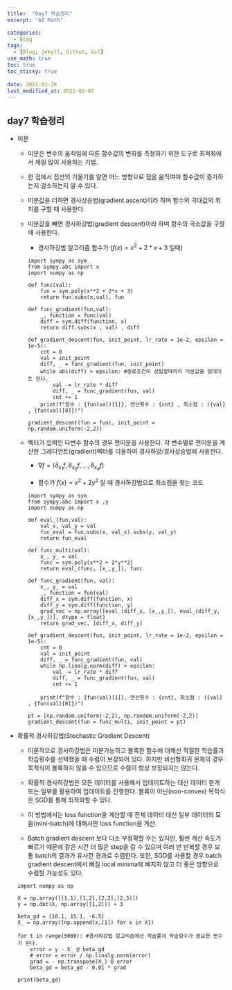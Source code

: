 ```yaml
---
title:  "Day7 학습정리"
excerpt: "AI Math"

categories:
  - Blog
tags:
  - [Blog, jekyll, Github, Git]
use_math: true
toc: true
toc_sticky: true
 
date: 2021-01-26
last_modified_at: 2021-02-07
---
```


## day7 학습정리

* 미분 

    * 미분은 변수의 움직임에 따른 함수값의 변화를 측정하기 위한 도구로 최적화에서 제일 많이 사용하는 기법.
    
    * 한 점에서 접선의 기울기를 알면 어느 방향으로 점을 움직여야 함수값이 증가하는지 감소하는지 알 수 있다.

    * 미분값을 더하면 경사상승법(gradient ascent)이라 하며 함수의 극대값의 위치를 구할 때 사용한다.

    * 미분값을 빼면 경사하강법(gradient descent)이라 하며 함수의 극소값을 구할 때 사용한다.

        * 경사하강법 알고리즘 함수가 ($f(x) = x^2 + 2*x + 3$ 일때)
        ```
        import sympy as sym
        from sympy.abc import x
        import numpy as np

        def func(val):
            fun = sym.poly(x**2 + 2*x + 3)
            return fun.subs(x,val), fun

        def func_gradient(fun,val):
            _, function = func(val)
            diff = sym.diff(function, x)
            return diff.subs(x , val) , diff

        def gradient_descent(fun, init_point, lr_rate = 1e-2, epsilon = 1e-5):
            cnt = 0
            val = init_point    
            diff, _ = func_gradient(fun, init_point)
            while abs(diff) > epsilon: #종료조건이 성립할때까지 미분값을 업데이트 한다.
                val -= lr_rate * diff
                diff, _ = func_gradient(fun, val)
                cnt += 1
            print(f"함수 : {fun(val)[1]}, 연산횟수 : {cnt} , 최소점 : ({val} , {fun(val)[0]})")

        gradient_descent(fun = func, init_point = np.random.uniform(-2,2))
        ```

    * 벡터가 입력인 다변수 함수의 경우 편미분을 사용한다. 각 변수별로 편미분을 계산한 그레디언트(gradient)벡터를 이용하여 경사하강/경사상승법에 사용한다.

        * $\nabla f = (\partial_{x_{1}}f,\partial_{x_{2}}f,...,\partial_{x_{d}}f)$

        * 함수가 $f(x) = x^2 + 2y^2$ 일 때  경사하강법으로 최소점을 찾는 코드
        ```
        import sympy as sym
        from sympy.abc import x ,y
        import numpy as np

        def eval_(fun,val):
            val_x, val_y = val
            fun_eval = fun.subs(x, val_x).subs(y, val_y)
            return fun_eval

        def func_multi(val):
            x_, y_ = val
            func = sym.poly(x**2 + 2*y**2)
            return eval_(func, [x_,y_]), func

        def func_gradient(fun, val):
            x_, y_ = val
            _, function = fun(val)
            diff_x = sym.diff(function, x)
            diff_y = sym.diff(function, y)
            grad_vec = np.array([eval_(diff_x, [x_,y_]), eval_(diff_y, [x_,y_])], dtype = float)
            return grad_vec, [diff_x, diff_y]

        def gradient_descent(fun, init_point, lr_rate = 1e-2, epsilon = 1e-5):
            cnt = 0
            val = init_point
            diff, _ = func_gradient(fun, val)
            while np.linalg.norm(diff) > epsilon:
                val -= lr_rate * diff
                diff, _ = func_gradient(fun, val)
                cnt += 1

            print(f"함수 : {fun(val)[1]}, 연산횟수 : {cnt}, 최소점 : ({val} , {fun(val)[0]})")

        pt = [np.random.uniform(-2,2), np.random.uniform(-2,2)]
        gradient_descent(fun = func_multi, init_point = pt)

        ```


* 확률적 경사하강법(Stochastic Gradient Descent)

    * 이론적으로 경사하강법은 미분가능하고 볼록한 함수에 대해선 적절한 학습률괴 학습횟수를 선택했을 때 수렴이 보장되어 있다. 하지만 비선형회귀 문제의 경우 목적식이 볼록하지 않을 수 있으므로 수렴이 항상 보장되지는 않는다.

    * 확률적 경사하강법은 모든 데이터를 사용해서 업데이트하는 대신 데이터 한개 또는 일부를 활용하여 업데이트를 진행한다. 볼록이 아닌(non-convex) 목적식은 SGD를 통해 최적화할 수 있다.

    * 이 방법에서는 loss function을 계산할 때 전체 데이터 대신 일부 데이터의 모음(mini-batch)에 대해서만 loss function을 계산.

    * Batch gradient descent 보다 다소 부정확할 수는 있지만, 훨씬 계산 속도가 빠르기 때문에 같은 시간 더 많은 step을 갈 수 있으며 여러 번 반복할 경우 보통 batch의 결과가 유사한 경과로 수렴한다. 또한, SGD를 사용할 경우 batch gradient descent에서 빠질 local minima에 빠지지 않고 더 좋은 방향으로 수렴할 가능성도 있다.


    ```
    import numpy as np

    X = np.array([[1,1],[1,2],[2,2],[2,3]])
    y = np.dot(X, np.array([1,2])) + 3

    beta_gd = [10.1, 15.1, -6.5]
    X_ = np.array([np.append(x,[1]) for x in X])

    for t in range(5000): #경사하강법 알고리즘에선 학습률과 학습횟수가 중요한 변수가 된다.
        error = y - X_ @ beta_gd
        # error = error / np.linalg.norm(error)
        grad = - np.transpose(X_) @ error
        beta_gd = beta_gd - 0.01 * grad

    print(beta_gd)
    ```
    
